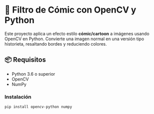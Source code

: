 # 🎨 Filtro de Cómic con OpenCV y Python

Este proyecto aplica un efecto estilo **cómic/cartoon** a imágenes usando OpenCV en Python. Convierte una imagen normal en una versión tipo historieta, resaltando bordes y reduciendo colores.

## 📦 Requisitos

- Python 3.6 o superior
- OpenCV
- NumPy

### Instalación

```bash
pip install opencv-python numpy
